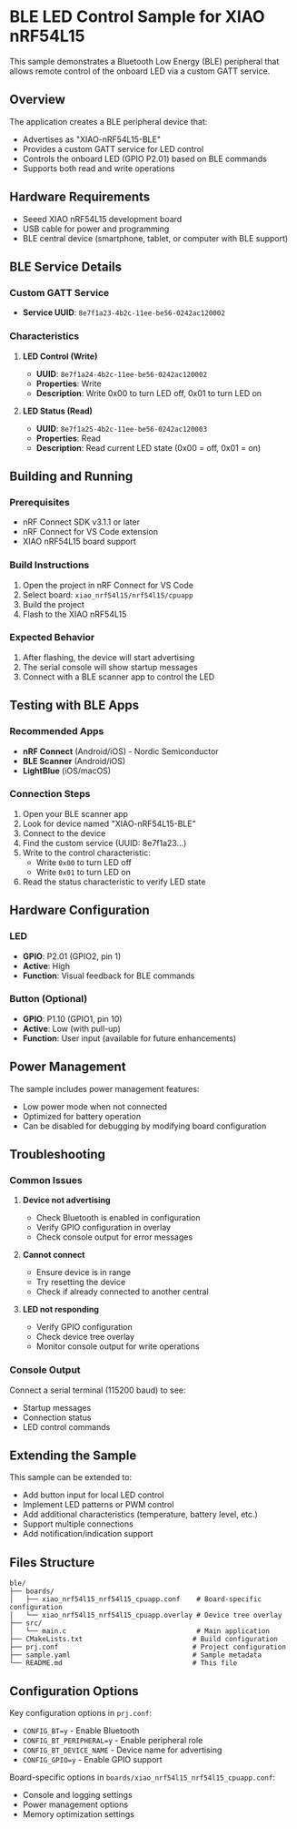 # BLE LED Control Sample for XIAO nRF54L15

This sample demonstrates a Bluetooth Low Energy (BLE) peripheral that allows remote control of the onboard LED via a custom GATT service.

## Overview

The application creates a BLE peripheral device that:
- Advertises as "XIAO-nRF54L15-BLE"
- Provides a custom GATT service for LED control
- Controls the onboard LED (GPIO P2.01) based on BLE commands
- Supports both read and write operations

## Hardware Requirements

- Seeed XIAO nRF54L15 development board
- USB cable for power and programming
- BLE central device (smartphone, tablet, or computer with BLE support)

## BLE Service Details

### Custom GATT Service
- **Service UUID**: `8e7f1a23-4b2c-11ee-be56-0242ac120002`

### Characteristics
1. **LED Control (Write)**
   - **UUID**: `8e7f1a24-4b2c-11ee-be56-0242ac120002`
   - **Properties**: Write
   - **Description**: Write 0x00 to turn LED off, 0x01 to turn LED on

2. **LED Status (Read)**
   - **UUID**: `8e7f1a25-4b2c-11ee-be56-0242ac120003`
   - **Properties**: Read
   - **Description**: Read current LED state (0x00 = off, 0x01 = on)

## Building and Running

### Prerequisites
- nRF Connect SDK v3.1.1 or later
- nRF Connect for VS Code extension
- XIAO nRF54L15 board support

### Build Instructions
1. Open the project in nRF Connect for VS Code
2. Select board: `xiao_nrf54l15/nrf54l15/cpuapp`
3. Build the project
4. Flash to the XIAO nRF54L15

### Expected Behavior
1. After flashing, the device will start advertising
2. The serial console will show startup messages
3. Connect with a BLE scanner app to control the LED

## Testing with BLE Apps

### Recommended Apps
- **nRF Connect** (Android/iOS) - Nordic Semiconductor
- **BLE Scanner** (Android/iOS)
- **LightBlue** (iOS/macOS)

### Connection Steps
1. Open your BLE scanner app
2. Look for device named "XIAO-nRF54L15-BLE"
3. Connect to the device
4. Find the custom service (UUID: 8e7f1a23...)
5. Write to the control characteristic:
   - Write `0x00` to turn LED off
   - Write `0x01` to turn LED on
6. Read the status characteristic to verify LED state

## Hardware Configuration

### LED
- **GPIO**: P2.01 (GPIO2, pin 1)
- **Active**: High
- **Function**: Visual feedback for BLE commands

### Button (Optional)
- **GPIO**: P1.10 (GPIO1, pin 10)  
- **Active**: Low (with pull-up)
- **Function**: User input (available for future enhancements)

## Power Management

The sample includes power management features:
- Low power mode when not connected
- Optimized for battery operation
- Can be disabled for debugging by modifying board configuration

## Troubleshooting

### Common Issues
1. **Device not advertising**
   - Check Bluetooth is enabled in configuration
   - Verify GPIO configuration in overlay
   - Check console output for error messages

2. **Cannot connect**
   - Ensure device is in range
   - Try resetting the device
   - Check if already connected to another central

3. **LED not responding**
   - Verify GPIO configuration
   - Check device tree overlay
   - Monitor console output for write operations

### Console Output
Connect a serial terminal (115200 baud) to see:
- Startup messages
- Connection status
- LED control commands

## Extending the Sample

This sample can be extended to:
- Add button input for local LED control
- Implement LED patterns or PWM control
- Add additional characteristics (temperature, battery level, etc.)
- Support multiple connections
- Add notification/indication support

## Files Structure

```
ble/
├── boards/
│   ├── xiao_nrf54l15_nrf54l15_cpuapp.conf    # Board-specific configuration
│   └── xiao_nrf54l15_nrf54l15_cpuapp.overlay # Device tree overlay
├── src/
│   └── main.c                                # Main application
├── CMakeLists.txt                           # Build configuration
├── prj.conf                                 # Project configuration
├── sample.yaml                              # Sample metadata
└── README.md                                # This file
```

## Configuration Options

Key configuration options in `prj.conf`:
- `CONFIG_BT=y` - Enable Bluetooth
- `CONFIG_BT_PERIPHERAL=y` - Enable peripheral role
- `CONFIG_BT_DEVICE_NAME` - Device name for advertising
- `CONFIG_GPIO=y` - Enable GPIO support

Board-specific options in `boards/xiao_nrf54l15_nrf54l15_cpuapp.conf`:
- Console and logging settings
- Power management options
- Memory optimization settings